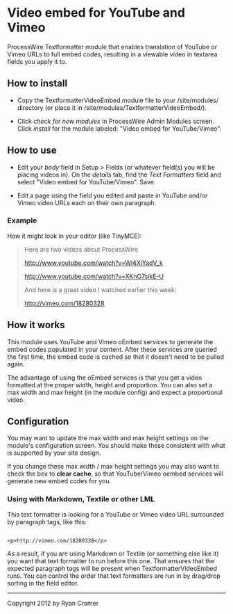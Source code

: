 # Video embed for YouTube and Vimeo

ProcessWire Textformatter module that enables translation of YouTube or Vimeo URLs to full embed codes, resulting in a viewable video in textarea fields you apply it to.

## How to install

- Copy the TextformatterVideoEmbed.module file to your /site/modules/ directory (or place it in /site/modules/TextformatterVideoEmbed/). 

- Click *check for new modules* in ProcessWire Admin Modules screen. Click *install* for the module labeled: "Video embed for YouTube/Vimeo".

## How to use

- Edit your *body* field in Setup > Fields (or whatever field(s) you will be placing videos in). On the *details* tab, find the *Text Formatters* field and select "Video embed for YouTube/Vimeo". Save. 

- Edit a page using the field you edited and paste in YouTube and/or Vimeo video URLs each on their own paragraph. 

### Example 

How it might look in your editor (like TinyMCE): 

> Here are two videos about ProcessWire
>
> http://www.youtube.com/watch?v=Wl4XiYadV_k
> 
> http://www.youtube.com/watch?v=XKnG7sikE-U 
> 
> And here is a great video I watched earlier this week:
> 
> http://vimeo.com/18280328

## How it works

This module uses YouTube and Vimeo oEmbed services to generate the embed codes populated in your content. After these services are queried the first time, the embed code is cached so that it doesn't need to be pulled again. 

The advantage of using the oEmbed services is that you get a video formatted at the proper width, height and proportion. You can also set a max width and max height (in the module config) and expect a proportional video. 

## Configuration

You may want to update the max width and max height settings on the module's configuration screen. You should make these consistent with what is supported by your site design. 

If you change these max width / max height settings you may also want to check the box to **clear cache**, so that YouTube/Vimeo oembed services will generate new embed codes for you. 

### Using with Markdown, Textile or other LML

This text formatter is looking for a YouTube or Vimeo video URL surrounded by paragraph tags, like this:

<code>
&lt;p&gt;http://vimeo.com/18280328&lt;/p&gt; 
</code>

As a result, if you are using Markdown or Textile (or something else like it) you want that text formatter to run before this one. That ensures that the expected paragraph tags will be present when TextformatterVideoEmbed runs. 
You can control the order that text formatters are run in by drag/drop sorting in the field editor.

------
Copyright 2012 by Ryan Cramer

